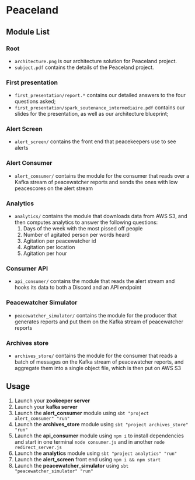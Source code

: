 # Peaceland

## Module List

### Root

* `architecture.png` is our architecture solution for Peaceland project.
* `subject.pdf` contains the details of the Peaceland project.

### First presentation

* `first_presentation/report.*` contains our detailed answers to the four questions asked;
* `first_presentation/spark_soutenance_intermediaire.pdf` contains our slides for the presentation, as well as our architecture blueprint;

### Alert Screen
* `alert_screen/` contains the front end that peacekeepers use to see alerts 

### Alert Consumer

* `alert_consumer/` contains the module for the consumer that reads over a Kafka stream of peacewatcher reports and sends the ones with low peacescores on the alert stream

### Analytics

* `analytics/` contains the module that downloads data from AWS S3, and then computes analytics to answer the following questions:
  1. Days of the week with the most pissed off people
  1. Number of agitated person per words heard
  1. Agitation per peacewatcher id
  1. Agitation per location
  1. Agitation per hour
 
### Consumer API
 
 * `api_consumer/` contains the module that reads the alert stream and hooks its data to both a Discord and an API endpoint

### Peacewatcher Simulator

* `peacewatcher_simulator/` contains the module for the producer that generates reports and put them on the Kafka stream of peacewatcher reports

### Archives store

* `archives_store/` contains the module for the consumer that reads a batch of messages on the Kafka stream of peacewatcher reports, and aggregate them into a single object file, which is then put on AWS S3

## Usage
1. Launch your **zookeeper server**
1. Launch your **kafka server**
1. Launch the **alert_consumer** module using `sbt "project alert_consumer" "run"` 
1. Launch the **archives_store** module using `sbt "project archives_store" "run"`
1. Launch the **api_consumer** module using `npm i` to install dependencies and start in one terminal `node consumer.js` and in another `node redirect_server.js`
1. Launch the **analytics** module using `sbt "project analytics" "run"`
1. Launch the **alert_screen** front end using `npm i && npm start`
1. Launch the **peacewatcher_simulator** using `sbt "peacewatcher_simulator" "run"`
